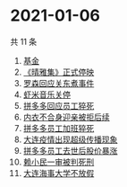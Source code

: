 # 2021-01-06

共 11 条

<!-- BEGIN -->
<!-- 最后更新时间 Wed Jan 06 2021 12:21:08 GMT+0800 (CST) -->
1. [基金](https://www.zhihu.com/search?q=基金)
1. [《晴雅集》正式停映](https://www.zhihu.com/search?q=晴雅集)
1. [罗森回应关东煮事件](https://www.zhihu.com/search?q=罗森关东煮)
1. [虾米音乐关停](https://www.zhihu.com/search?q=虾米音乐)
1. [拼多多回应员工猝死](https://www.zhihu.com/search?q=拼多多回应)
1. [内衣不合身迎亲被拒后续](https://www.zhihu.com/search?q=迎亲被拒)
1. [拼多多员工加班猝死](https://www.zhihu.com/search?q=拼多多猝死)
1. [大连疫情出现超级传播现象](https://www.zhihu.com/search?q=大连疫情)
1. [拼多多员工去世后股价暴涨](https://www.zhihu.com/search?q=拼多多股价)
1. [赖小民一审被判死刑](https://www.zhihu.com/search?q=赖小民)
1. [大连海事大学不放假](https://www.zhihu.com/search?q=大连海事大学)
<!-- END -->
